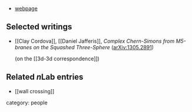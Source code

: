 

* [webpage](https://www.physics.harvard.edu/people/facpages/jafferis)

## Selected writings

* [[Clay Cordova]], [[Daniel Jafferis]], _Complex Chern-Simons from M5-branes on the Squashed Three-Sphere_ ([arXiv:1305.2891](https://arxiv.org/abs/1305.2891))
  
  (on the [[3d-3d correspondence]])


## Related $n$Lab entries

* [[wall crossing]]

category: people
